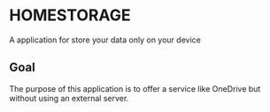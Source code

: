 # HOMESTORAGE
A application for store your data only on your device
## Goal
The purpose of this application is to offer a service like OneDrive but without using an external server.

